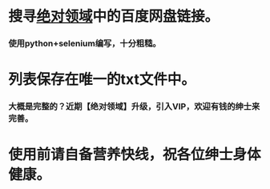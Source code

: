 # 搜寻[绝对领域](http://www.jdlingyu.mobi/)中的百度网盘链接。
### 使用python+selenium编写，十分粗糙。
# 列表保存在唯一的txt文件中。
### 大概是完整的？近期【绝对领域】升级，引入VIP，欢迎有钱的绅士来完善。
# 使用前请自备营养快线，祝各位绅士身体健康。